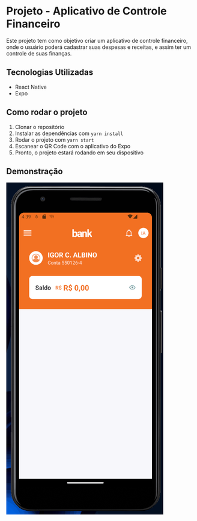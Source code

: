 # Projeto - Aplicativo de Controle Financeiro

Este projeto tem como objetivo criar um aplicativo de controle financeiro, onde o usuário poderá cadastrar suas despesas e receitas, e assim ter um controle de suas finanças.

## Tecnologias Utilizadas

- React Native
- Expo

## Como rodar o projeto

1. Clonar o repositório
2. Instalar as dependências com `yarn install`
3. Rodar o projeto com `yarn start`
4. Escanear o QR Code com o aplicativo do Expo
5. Pronto, o projeto estará rodando em seu dispositivo

## Demonstração

![image](https://raw.githubusercontent.com/igorcacerez/AppControleFinanceiro/main/assets/exibicao.gif)